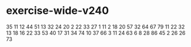 # exercise-wide-v240
35
11
12
44
51
13
32
24
20
2
22
33
27
1
11
2
18
20
57
32
64
67
79
11
22
32
13
18
16
22
33
53
40
17
31
34
74
10
37
66
3
11
24
63
6
8
28
86
45
2
26
26
73
